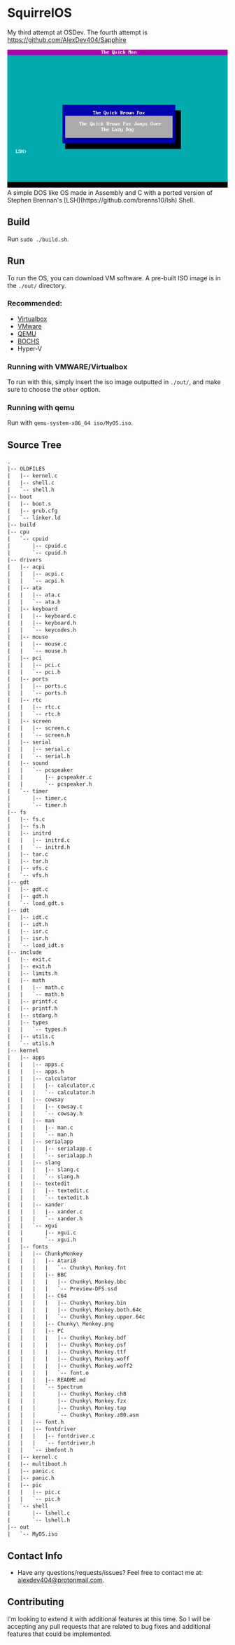 # SquirrelOS
My third attempt at OSDev. The fourth attempt is https://github.com/AlexDev404/Sapphire
<!-- <img src="https://raw.githubusercontent.com/AlexDev404/SquirrelOS/main/previewImg/CapturePreview4.PNG"/> -->
<img src="https://raw.githubusercontent.com/AlexDev404/SquirrelOS/main/previewImg/CapturePreview5.png"/>
A simple DOS like OS made in Assembly and C with a ported version of Stephen Brennan's [LSH](https://github.com/brenns10/lsh) Shell.

## Build

Run `sudo ./build.sh`.

## Run

To run the OS, you can download VM software.
A pre-built ISO image is in the `./out/` directory.

### Recommended:

- [Virtualbox](https://www.virtualbox.org/wiki/Downloads)
- [VMware](https://my.vmware.com/web/vmware/downloads/info/slug/desktop_end_user_computing/vmware_fusion/12_0)
- [QEMU](https://www.qemu.org)
- [BOCHS](https://bochs.sourceforge.io/)
- Hyper-V

### Running with VMWARE/Virtualbox

To run with this, simply insert the iso image outputted in `./out/`, and make sure to choose the `other` option.

### Running with qemu

Run with `qemu-system-x86_64 iso/MyOS.iso`.

## Source Tree
<!--
```shell
.
|-- OLDFILES
|   |-- shell.c
|   `-- shell.h
|-- boot
|   |-- boot.s
|   |-- grub.cfg
|   |-- grubconf
|   |   `-- boot
|   |       |-- MyOS.bin
|   |       `-- grub
|   |           `-- grub.cfg
|   `-- linker.ld
|-- build.sh
|-- cpu
|   `-- cpuid
|       |-- cpuid.c
|       `-- cpuid.h
|-- drivers
|   |-- acpi
|   |   |-- acpi.c
|   |   `-- acpi.h
|   |-- ata
|   |   |-- ata.c
|   |   `-- ata.h
|   |-- keyboard
|   |   |-- keyboard.c
|   |   |-- keyboard.h
|   |   `-- keycodes.h
|   |-- mouse
|   |   |-- mouse.c
|   |   `-- mouse.h
|   |-- pci
|   |   |-- pci.c
|   |   `-- pci.h
|   |-- ports
|   |   |-- ports.c
|   |   `-- ports.h
|   |-- rtc
|   |   |-- rtc.c
|   |   `-- rtc.h
|   |-- screen
|   |   |-- screen.c
|   |   `-- screen.h
|   |-- serial
|   |   |-- serial.c
|   |   `-- serial.h
|   |-- sound
|   |   `-- pcspeaker
|   |       |-- pcspeaker.c
|   |       `-- pcspeaker.h
|   `-- timer
|       |-- timer.c
|       `-- timer.h
|-- fs
|   |-- fs.c
|   |-- fs.h
|   |-- initrd
|   |   |-- initrd.c
|   |   `-- initrd.h
|   |-- tar.c
|   |-- tar.h
|   |-- vfs.c
|   `-- vfs.h
|-- gdt
|   |-- gdt.c
|   |-- gdt.h
|   `-- load_gdt.s
|-- idt
|   |-- idt.c
|   |-- idt.h
|   |-- isr.c
|   |-- isr.h
|   `-- load_idt.s
|-- include
|   |-- math
|   |   |-- math.c
|   |   `-- math.h
|   |-- printf.c
|   |-- printf.h
|   |-- stdarg.h
|   |-- types
|   |   `-- types.h
|   |-- utils.c
|   `-- utils.h
|-- isodir
|   `-- boot
|       `-- grub\r
|-- kernel
|   |-- apps
|   |   |-- apps.c
|   |   |-- apps.h
|   |   |-- calculator
|   |   |   |-- calculator.c
|   |   |   `-- calculator.h
|   |   |-- cowsay
|   |   |   |-- cowsay.c
|   |   |   `-- cowsay.h
|   |   |-- man
|   |   |   |-- man.c
|   |   |   `-- man.h
|   |   |-- serialapp
|   |   |   |-- serialapp.c
|   |   |   `-- serialapp.h
|   |   |-- slang
|   |   |   |-- slang.c
|   |   |   `-- slang.h
|   |   `-- textedit
|   |       |-- textedit.c
|   |       `-- textedit.h
|   |-- fonts
|   |   `-- font.h
|   |-- kernel.c
|   |-- multiboot.h
|   |-- panic.c
|   |-- panic.h
|   |-- pic
|   |   |-- pic.c
|   |   `-- pic.h
|   `-- shell
|       |-- lshell.c
|       `-- lshell.h
|-- out
|   `-- MyOS.iso

```
-->

```shell
.
|-- OLDFILES
|   |-- kernel.c
|   |-- shell.c
|   `-- shell.h
|-- boot
|   |-- boot.s
|   |-- grub.cfg
|   `-- linker.ld
|-- build
|-- cpu
|   `-- cpuid
|       |-- cpuid.c
|       `-- cpuid.h
|-- drivers
|   |-- acpi
|   |   |-- acpi.c
|   |   `-- acpi.h
|   |-- ata
|   |   |-- ata.c
|   |   `-- ata.h
|   |-- keyboard
|   |   |-- keyboard.c
|   |   |-- keyboard.h
|   |   `-- keycodes.h
|   |-- mouse
|   |   |-- mouse.c
|   |   `-- mouse.h
|   |-- pci
|   |   |-- pci.c
|   |   `-- pci.h
|   |-- ports
|   |   |-- ports.c
|   |   `-- ports.h
|   |-- rtc
|   |   |-- rtc.c
|   |   `-- rtc.h
|   |-- screen
|   |   |-- screen.c
|   |   `-- screen.h
|   |-- serial
|   |   |-- serial.c
|   |   `-- serial.h
|   |-- sound
|   |   `-- pcspeaker
|   |       |-- pcspeaker.c
|   |       `-- pcspeaker.h
|   `-- timer
|       |-- timer.c
|       `-- timer.h
|-- fs
|   |-- fs.c
|   |-- fs.h
|   |-- initrd
|   |   |-- initrd.c
|   |   `-- initrd.h
|   |-- tar.c
|   |-- tar.h
|   |-- vfs.c
|   `-- vfs.h
|-- gdt
|   |-- gdt.c
|   |-- gdt.h
|   `-- load_gdt.s
|-- idt
|   |-- idt.c
|   |-- idt.h
|   |-- isr.c
|   |-- isr.h
|   `-- load_idt.s
|-- include
|   |-- exit.c
|   |-- exit.h
|   |-- limits.h
|   |-- math
|   |   |-- math.c
|   |   `-- math.h
|   |-- printf.c
|   |-- printf.h
|   |-- stdarg.h
|   |-- types
|   |   `-- types.h
|   |-- utils.c
|   `-- utils.h
|-- kernel
|   |-- apps
|   |   |-- apps.c
|   |   |-- apps.h
|   |   |-- calculator
|   |   |   |-- calculator.c
|   |   |   `-- calculator.h
|   |   |-- cowsay
|   |   |   |-- cowsay.c
|   |   |   `-- cowsay.h
|   |   |-- man
|   |   |   |-- man.c
|   |   |   `-- man.h
|   |   |-- serialapp
|   |   |   |-- serialapp.c
|   |   |   `-- serialapp.h
|   |   |-- slang
|   |   |   |-- slang.c
|   |   |   `-- slang.h
|   |   |-- textedit
|   |   |   |-- textedit.c
|   |   |   `-- textedit.h
|   |   |-- xander
|   |   |   |-- xander.c
|   |   |   `-- xander.h
|   |   `-- xgui
|   |       |-- xgui.c
|   |       `-- xgui.h
|   |-- fonts
|   |   |-- ChunkyMonkey
|   |   |   |-- Atari8
|   |   |   |   `-- Chunky\ Monkey.fnt
|   |   |   |-- BBC
|   |   |   |   |-- Chunky\ Monkey.bbc
|   |   |   |   `-- Preview-DFS.ssd
|   |   |   |-- C64
|   |   |   |   |-- Chunky\ Monkey.bin
|   |   |   |   |-- Chunky\ Monkey.both.64c
|   |   |   |   `-- Chunky\ Monkey.upper.64c
|   |   |   |-- Chunky\ Monkey.png
|   |   |   |-- PC
|   |   |   |   |-- Chunky\ Monkey.bdf
|   |   |   |   |-- Chunky\ Monkey.psf
|   |   |   |   |-- Chunky\ Monkey.ttf
|   |   |   |   |-- Chunky\ Monkey.woff
|   |   |   |   |-- Chunky\ Monkey.woff2
|   |   |   |   `-- font.o
|   |   |   |-- README.md
|   |   |   `-- Spectrum
|   |   |       |-- Chunky\ Monkey.ch8
|   |   |       |-- Chunky\ Monkey.fzx
|   |   |       |-- Chunky\ Monkey.tap
|   |   |       `-- Chunky\ Monkey.z80.asm
|   |   |-- font.h
|   |   |-- fontdriver
|   |   |   |-- fontdriver.c
|   |   |   `-- fontdriver.h
|   |   `-- ibmfont.h
|   |-- kernel.c
|   |-- multiboot.h
|   |-- panic.c
|   |-- panic.h
|   |-- pic
|   |   |-- pic.c
|   |   `-- pic.h
|   `-- shell
|       |-- lshell.c
|       `-- lshell.h
|-- out
|   `-- MyOS.iso

```


## Contact Info

- Have any questions/requests/issues? Feel free to contact me at:
  [alexdev404@protonmail.com](mailto:alexdev404@protonmail.com).
  
  
## Contributing

I'm looking to extend it with additional features at this time.  So I will be accepting any pull requests
that are related to bug fixes and additional features that could be implemented.
